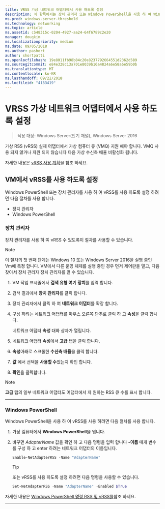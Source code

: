 ```yaml
---
title: VRSS 가상 네트워크 어댑터에서 사용 하도록 설정
description: 이 항목에서는 장치 관리자 또는 Windows PowerShell을 사용 하 여 Windows Server의 vRSS를 사용 하는 방법을 알아봅니다.
ms.prod: windows-server-threshold
ms.technology: networking
ms.topic: article
ms.assetid: cb48315c-0204-4927-aa24-64f6789c2e20
manager: dougkim
ms.localizationpriority: medium
ms.date: 09/05/2018
ms.author: pashort
author: shortpatti
ms.openlocfilehash: 19e8011fb98b84c20e8237792664551d2362d589
ms.sourcegitcommit: e84e328c13a701e8039b16a4824a6e58a6e59b0b
ms.translationtype: MT
ms.contentlocale: ko-KR
ms.lasthandoff: 09/22/2018
ms.locfileid: "4133419"
---
```

# VRSS 가상 네트워크 어댑터에서 사용 하도록 설정

>적용 대상: Windows Server(반기 채널), Windows Server 2016

가상 RSS \(vRSS\) 실제 어댑터에서 가상 컴퓨터 큐 \(VMQ\) 지원 해야 합니다. VMQ 사용 되지 않거나 지원 되지 않습니다 다음 가상 수신측 배율 비활성화 됩니다. 

자세한 내용은 [vRSS 사용 계획](vrss-plan.md)을 참조 하세요.

## VM에서 vRSS를 사용 하도록 설정
 
Windows PowerShell 또는 장치 관리자를 사용 하 여 vRSS를 사용 하도록 설정 하려면 다음 절차를 사용 합니다.

-   장치 관리자
-   Windows PowerShell
  
### 장치 관리자

장치 관리자를 사용 하 여 vRSS 수 있도록이 절차를 사용할 수 있습니다.

>[!NOTE]
>이 절차의 첫 번째 단계는 Windows 10 또는 Windows Server 2016을 실행 중인 Vm에 특정 합니다. VM에서 다른 운영 체제를 실행 중인 경우 먼저 제어판을 열고, 다음 찾아서 장치 관리자 장치 관리자를 열 수 있습니다.
  
1.  VM 작업 표시줄에서 **검색 유형 여기** **장치**를 입력 합니다. 

2.  검색 결과에서 **장치 관리자**를 클릭 합니다.

3.  장치 관리자에서 클릭 하 여 **네트워크 어댑터**를 확장 합니다. 

4.  구성 하려는 네트워크 어댑터를 마우스 오른쪽 단추로 클릭 하 고 **속성**을 클릭 합니다.<p>네트워크 어댑터 **속성** 대화 상자가 열립니다.

5.  네트워크 어댑터 **속성**에서 **고급** 탭을 클릭 합니다. 

6.  **속성**아래로 스크롤한 **수신측 배율**을 클릭 합니다. 

7.  **값** 에서 선택을 **사용할 수**있는지 확인 합니다. 

8.  **확인**을 클릭합니다.
  
> [!NOTE]
> **고급** 탭의 일부 네트워크 어댑터도 어댑터에서 지 원하는 RSS 큐 수를 표시 합니다.

---

### Windows PowerShell

Windows PowerShell을 사용 하 여 vRSS를 사용 하려면 다음 절차를 사용 합니다.

1. 가상 컴퓨터에서 **Windows PowerShell**을 엽니다.

2. 바꾸면 *AdapterName* 값을 확인 하 고 다음 명령을 입력 합니다 **-이름** 매개 변수를 구성 하 고 enter 하려는 네트워크 어댑터의 이름입니다. 
  
   ```PowerShell
   Enable-NetAdapterRSS -Name "AdapterName"
   ```

   >[!TIP]
   >또는 vRSS를 사용 하도록 설정 하려면 다음 명령을 사용할 수 있습니다.
   >```PowerShell
   >Set-NetAdapterRSS -Name "AdapterName" -Enabled $True  
   >```

자세한 내용은 [Windows PowerShell 명령 RSS 및 vRSS를](vrss-wps.md)참조 하세요.

---